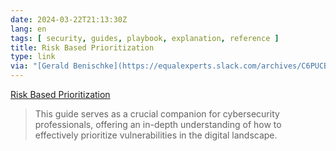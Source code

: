 ```yaml
---
date: 2024-03-22T21:13:30Z
lang: en
tags: [ security, guides, playbook, explanation, reference ]
title: Risk Based Prioritization
type: link
via: "[Gerald Benischke](https://equalexperts.slack.com/archives/C6PUCB37E/p1711132310050899)"
---
```


[Risk Based Prioritization](https://riskbasedprioritization.github.io/)

> This guide serves as a crucial companion for cybersecurity professionals, offering an in-depth understanding of how to effectively prioritize vulnerabilities in the digital landscape.


